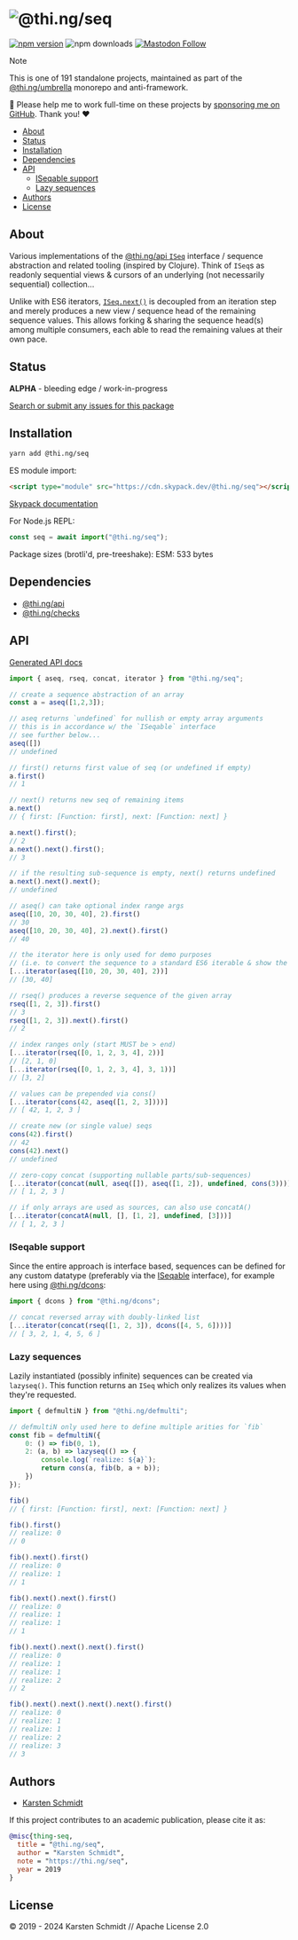 <!-- This file is generated - DO NOT EDIT! -->
<!-- Please see: https://github.com/thi-ng/umbrella/blob/develop/CONTRIBUTING.md#changes-to-readme-files -->
# ![@thi.ng/seq](https://media.thi.ng/umbrella/banners-20230807/thing-seq.svg?a705a8f9)

[![npm version](https://img.shields.io/npm/v/@thi.ng/seq.svg)](https://www.npmjs.com/package/@thi.ng/seq)
![npm downloads](https://img.shields.io/npm/dm/@thi.ng/seq.svg)
[![Mastodon Follow](https://img.shields.io/mastodon/follow/109331703950160316?domain=https%3A%2F%2Fmastodon.thi.ng&style=social)](https://mastodon.thi.ng/@toxi)

> [!NOTE]
> This is one of 191 standalone projects, maintained as part
> of the [@thi.ng/umbrella](https://github.com/thi-ng/umbrella/) monorepo
> and anti-framework.
>
> 🚀 Please help me to work full-time on these projects by [sponsoring me on
> GitHub](https://github.com/sponsors/postspectacular). Thank you! ❤️

- [About](#about)
- [Status](#status)
- [Installation](#installation)
- [Dependencies](#dependencies)
- [API](#api)
  - [ISeqable support](#iseqable-support)
  - [Lazy sequences](#lazy-sequences)
- [Authors](#authors)
- [License](#license)

## About

Various implementations of the [@thi.ng/api
`ISeq`](https://github.com/thi-ng/umbrella/tree/develop/packages/api/src/api/seq.ts)
interface / sequence abstraction and related tooling (inspired by
Clojure). Think of `ISeq`s as readonly sequential views & cursors of an
underlying (not necessarily sequential) collection...

Unlike with ES6 iterators,
[`ISeq.next()`](https://docs.thi.ng/umbrella/api/interfaces/ISeq.html#next)
is decoupled from an iteration step and merely produces a new view /
sequence head of the remaining sequence values. This allows forking &
sharing the sequence head(s) among multiple consumers, each able to read
the remaining values at their own pace.

## Status

**ALPHA** - bleeding edge / work-in-progress

[Search or submit any issues for this package](https://github.com/thi-ng/umbrella/issues?q=%5Bseq%5D+in%3Atitle)

## Installation

```bash
yarn add @thi.ng/seq
```

ES module import:

```html
<script type="module" src="https://cdn.skypack.dev/@thi.ng/seq"></script>
```

[Skypack documentation](https://docs.skypack.dev/)

For Node.js REPL:

```js
const seq = await import("@thi.ng/seq");
```

Package sizes (brotli'd, pre-treeshake): ESM: 533 bytes

## Dependencies

- [@thi.ng/api](https://github.com/thi-ng/umbrella/tree/develop/packages/api)
- [@thi.ng/checks](https://github.com/thi-ng/umbrella/tree/develop/packages/checks)

## API

[Generated API docs](https://docs.thi.ng/umbrella/seq/)

```ts
import { aseq, rseq, concat, iterator } from "@thi.ng/seq";

// create a sequence abstraction of an array
const a = aseq([1,2,3]);

// aseq returns `undefined` for nullish or empty array arguments
// this is in accordance w/ the `ISeqable` interface
// see further below...
aseq([])
// undefined

// first() returns first value of seq (or undefined if empty)
a.first()
// 1

// next() returns new seq of remaining items
a.next()
// { first: [Function: first], next: [Function: next] }

a.next().first();
// 2
a.next().next().first();
// 3

// if the resulting sub-sequence is empty, next() returns undefined
a.next().next().next();
// undefined

// aseq() can take optional index range args
aseq([10, 20, 30, 40], 2).first()
// 30
aseq([10, 20, 30, 40], 2).next().first()
// 40

// the iterator here is only used for demo purposes
// (i.e. to convert the sequence to a standard ES6 iterable & show the result)
[...iterator(aseq([10, 20, 30, 40], 2))]
// [30, 40]

// rseq() produces a reverse sequence of the given array
rseq([1, 2, 3]).first()
// 3
rseq([1, 2, 3]).next().first()
// 2

// index ranges only (start MUST be > end)
[...iterator(rseq([0, 1, 2, 3, 4], 2))]
// [2, 1, 0]
[...iterator(rseq([0, 1, 2, 3, 4], 3, 1))]
// [3, 2]

// values can be prepended via cons()
[...iterator(cons(42, aseq([1, 2, 3])))]
// [ 42, 1, 2, 3 ]

// create new (or single value) seqs
cons(42).first()
// 42
cons(42).next()
// undefined

// zero-copy concat (supporting nullable parts/sub-sequences)
[...iterator(concat(null, aseq([]), aseq([1, 2]), undefined, cons(3)))]
// [ 1, 2, 3 ]

// if only arrays are used as sources, can also use concatA()
[...iterator(concatA(null, [], [1, 2], undefined, [3]))]
// [ 1, 2, 3 ]
```

### ISeqable support

Since the entire approach is interface based, sequences can be defined
for any custom datatype (preferably via the
[ISeqable](https://docs.thi.ng/umbrella/api/interfaces/ISeqable.html)
interface), for example here using
[@thi.ng/dcons](https://github.com/thi-ng/umbrella/tree/develop/packages/dcons):

```ts
import { dcons } from "@thi.ng/dcons";

// concat reversed array with doubly-linked list
[...iterator(concat(rseq([1, 2, 3]), dcons([4, 5, 6])))]
// [ 3, 2, 1, 4, 5, 6 ]
```

### Lazy sequences

Lazily instantiated (possibly infinite) sequences can be created via
`lazyseq()`. This function returns an `ISeq` which only realizes its
values when they're requested.

```ts
import { defmultiN } from "@thi.ng/defmulti";

// defmultiN only used here to define multiple arities for `fib`
const fib = defmultiN({
    0: () => fib(0, 1),
    2: (a, b) => lazyseq(() => {
        console.log(`realize: ${a}`);
        return cons(a, fib(b, a + b));
    })
});

fib()
// { first: [Function: first], next: [Function: next] }

fib().first()
// realize: 0
// 0

fib().next().first()
// realize: 0
// realize: 1
// 1

fib().next().next().first()
// realize: 0
// realize: 1
// realize: 1
// 1

fib().next().next().next().first()
// realize: 0
// realize: 1
// realize: 1
// realize: 2
// 2

fib().next().next().next().next().first()
// realize: 0
// realize: 1
// realize: 1
// realize: 2
// realize: 3
// 3
```

## Authors

- [Karsten Schmidt](https://thi.ng)

If this project contributes to an academic publication, please cite it as:

```bibtex
@misc{thing-seq,
  title = "@thi.ng/seq",
  author = "Karsten Schmidt",
  note = "https://thi.ng/seq",
  year = 2019
}
```

## License

&copy; 2019 - 2024 Karsten Schmidt // Apache License 2.0
